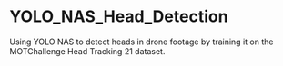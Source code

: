 # YOLO_NAS_Head_Detection
Using YOLO NAS to detect heads in drone footage by training it on the MOTChallenge Head Tracking 21 dataset.
